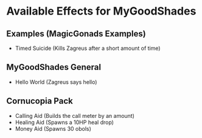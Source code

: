 # Available Effects for MyGoodShades

## Examples (MagicGonads Examples)
- Timed Suicide (Kills Zagreus after a short amount of time)

## MyGoodShades General
- Hello World (Zagreus says hello)

## Cornucopia Pack 
- Calling Aid (Builds the call meter by an amount)
- Healing Aid (Spawns a 10HP heal drop)
- Money Aid (Spawns 30 obols)